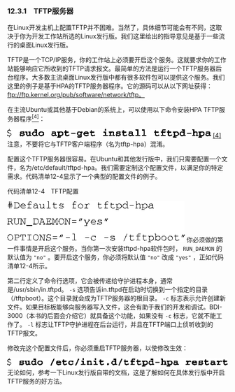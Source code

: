 ### 12.3.1　TFTP服务器

在Linux开发主机上配置TFTP并不困难。当然了，具体细节可能会有不同，这取决于你为开发工作站所选的Linux发行版。我们这里给出的指导意见是基于一些流行的桌面Linux发行版。

TFTP是一个TCP/IP服务，你的工作站上必须要开启这个服务。这就要求你的工作站能够响应它所收到的TFTP请求报文。最简单的方法是运行一个TFTP服务器后台程序。大多数主流桌面Linux发行版中都有很多软件包可以提供这个服务。我们这里的例子是基于HPA的TFTP服务器程序。它的源码可以从以下网址获得：ftp://ftp.kernel.org/pub/software/network/tftp。

在主流Ubuntu或其他基于Debian的系统上，可以使用以下命令安装HPA TFTP服务器程序<a class="my_markdown" href="['#anchor124']"><sup class="my_markdown">[4]</sup></a>：



![303.png](../images/303.png)
<a class="my_markdown" href="['#ac124']">[4]</a>　注意，不要将它与TFTP客户端程序（名为tftp-hpa）混淆。

配置这个TFTP服务器很容易。在Ubuntu和其他发行版中，我们只需要配置一个文件，名为/etc/default/tftpd-hpa。我们需要定制这个配置文件，以满足你的特定需求。代码清单12-4显示了一个典型的配置文件的例子。

代码清单12-4　TFTP配置



![304.png](../images/304.png)
你必须做的第一件事情是开启这个服务。当你第一次安装tftpd-hpa软件包时， `RUN_DAEMON` 的默认值为 `"no"` 。要开启这个服务，你必须将默认值 `"no"` 改成 `"yes"` ，正如代码清单12-4所示。

第二行定义了命令行选项，它会被传递给守护进程本身，通常是/usr/sbin/in.tftpd。 `-s` 选项告诉in.tftpd在启动时切换到一个指定的目录（/tftpboot）。这个目录就会成为TFTP服务器的根目录。 `-c` 标志表示允许创建新文件。如果目标板能够向服务器写入文件，这会有助于我们的开发和调试。BDI-3000（本书的后面会介绍它）就具备这个功能，如果没有 `-c` 标志，它就不能工作了。 `-l` 标志让TFTP守护进程在后台运行，并且在TFTP端口上侦听收到的TFTP报文。

修改完这个配置文件后，你必须重启TFTP服务器，以使修改生效：



![305.png](../images/305.png)
无论如何，参考一下Linux发行版自带的文档，这是了解如何在具体发行版中开启TFTP服务的好方法。

